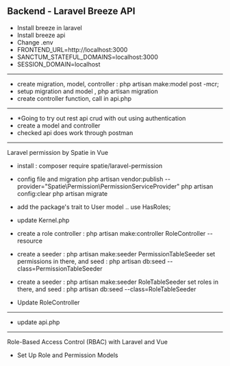## Backend - Laravel Breeze API

- Install breeze in laravel
- Install breeze api 
- Change .env
- FRONTEND_URL=http://localhost:3000
- SANCTUM_STATEFUL_DOMAINS=localhost:3000
- SESSION_DOMAIN=localhost

------

- create migration, model, controller : php artisan make:model post -mcr;
- setup migration and model , php artisan migration
- create controller function, call in api.php

-------

- *Going to try out rest api crud with out using authentication
- create a model and controller
- checked api does work through postman

------------------

Laravel permission by Spatie in Vue

- install : composer require spatie/laravel-permission
- config file and migration
    php artisan vendor:publish --provider="Spatie\Permission\PermissionServiceProvider"
    php artisan config:clear
    php artisan migrate
- add the package's trait to User model
    ..  use HasRoles;
- update Kernel.php
- create a role controller : php artisan make:controller RoleController -- resource
- create a seeder : php artisan make:seeder PermissionTableSeeder 
    set permissions in there, and seed : php artisan db:seed --class=PermissionTableSeeder
- create a seeder : php artisan make:seeder RoleTableSeeder 
   set roles in there, and seed : php artisan db:seed --class=RoleTableSeeder   

- Update RoleController

----------------

- update api.php

-----------------
Role-Based Access Control (RBAC) with Laravel and Vue

- Set Up Role and Permission Models